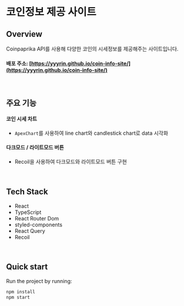 # 코인정보 제공 사이트

## Overview

Coinpaprika API를 사용해 다양한 코인의 시세정보를 제공해주는 사이트입니다.

#### 배포 주소: [https://yyyrin.github.io/coin-info-site/](https://yyyrin.github.io/coin-info-site/)

<br/>

## 주요 기능

#### 코인 시세 차트

- `ApexChart`를 사용하여 line chart와 candlestick chart로 data 시각화

#### 다크모드 / 라이트모드 버튼

- Recoil을 사용하여 다크모드와 라이트모드 버튼 구현

<br/>

## Tech Stack

- React
- TypeScript
- React Router Dom
- styled-components
- React Query
- Recoil

<br/>

## Quick start

Run the project by running:

```bash
npm install
npm start
```
